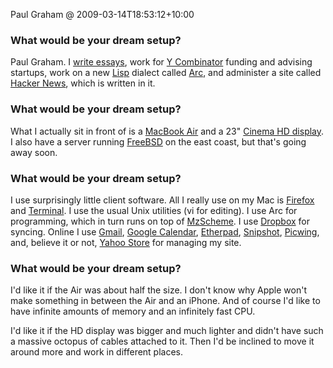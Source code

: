 Paul Graham @ 2009-03-14T18:53:12+10:00

### What would be your dream setup?

Paul Graham. I [write essays](http://www.paulgraham.com/articles.html "Paul's collective essays."), work for [Y Combinator](http://ycombinator.com/ "A new-age venture firm.") funding and advising startups, work on a new [Lisp](http://www.paulgraham.com/lisp.html "Paul's page on the Lisp language.") dialect called [Arc](http://arclanguage.org/ "A new dialect of the Lisp language."), and administer a site called [Hacker News](http://news.ycombinator.com/ "News for hackers."), which is written in it.

### What would be your dream setup?

What I actually sit in front of is a [MacBook Air][macbook-air] and a 23" [Cinema HD display][cinema-display]. I also have a server running [FreeBSD][] on the east coast, but that's going away soon.

### What would be your dream setup?

I use surprisingly little client software. All I really use on my Mac is [Firefox][] and [Terminal][]. I use the usual Unix utilities (vi for editing). I use Arc for programming, which in turn runs on top of [MzScheme][]. I use [Dropbox][] for syncing. Online I use [Gmail][], [Google Calendar][google-calendar], [Etherpad][], [Snipshot][], [Picwing][], and, believe it or not, [Yahoo Store][small-business] for managing my site.

### What would be your dream setup?

I'd like it if the Air was about half the size. I don't know why Apple won't make something in between the Air and an iPhone. And of course I'd like to have infinite amounts of memory and an infinitely fast CPU.

I'd like it if the HD display was bigger and much lighter and didn't have such a massive octopus of cables attached to it. Then I'd be inclined to move it around more and work in different places.

[macbook-air]: http://www.apple.com/macbookair/ "The super-thin Intel-based Mac laptop."
[cinema-display]: http://www.apple.com/displays/cinema/ "The LCD display line."
[freebsd]: http://freebsd.org/ "An open source operating system."
[firefox]: http://mozilla.com/firefox/ "The very popular open source web browser."
[terminal]: http://www.apple.com/macosx/technology/unix.html "The console application for OS X."
[mzscheme]: http://plt-scheme.org/software/mzscheme/ "The core virtual machine for the PLT Scheme language."
[dropbox]: http://getdropbox.com/ "Online syncing and storage."
[gmail]: http://mail.google.com/ "Web-based email."
[google-calendar]: http://calendar.google.com/ "A web-based calendar client."
[etherpad]: http://etherpad.com/ "Online collaborative text editing."
[snipshot]: http://snipshot.com/ "An online image editor."
[picwing]: http://picwing.com/ "An online photo sharing service."
[small-business]: http://smallbusiness.yahoo.com/ecommerce/ "Online retail/merchant services and hosting."
